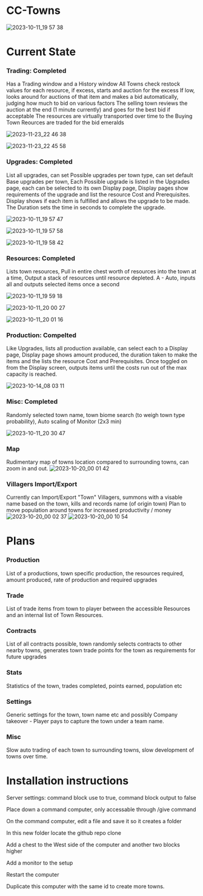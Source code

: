 # CC-Towns
![2023-10-11_19 57 38](https://github.com/Quackers29/CC-Towns/assets/11053436/10cdbb2f-fdda-4f29-a7a4-6d07c8116f14)

# Current State
  ### Trading: Completed
  Has a Trading window and a History window
  All Towns check restock values for each resource, if excess, starts and auction for the excess
  If low, looks around for auctions of that item and makes a bid automatically, judging how much to bid on various factors
  The selling town reviews the auction at the end (1 minute currently) and goes for the best bid if acceptable
  The resources are virtually transported over time to the Buying Town
  Reources are traded for the bid emeralds
  
![2023-11-23_22 46 38](https://github.com/Quackers29/CC-Towns/assets/11053436/aae29025-a5c7-48ef-a743-d64dac360c2b)

![2023-11-23_22 45 58](https://github.com/Quackers29/CC-Towns/assets/11053436/30954a99-5df0-4cf5-93ef-41206c70a2c1)


  ### Upgrades: Completed
  List all upgrades, can set Possible upgrades per town type, can set default Base upgrades per town,
  Each Possible upgrade is listed in the Upgrades page, each can be selected to its own Display page,
  Display pages show requirements of the upgrade and list the resource Cost and Prerequisites.
  Display shows if each item is fulfilled and allows the upgrade to be made. The Duration sets the time in seconds to complete the upgrade.
  
![2023-10-11_19 57 47](https://github.com/Quackers29/CC-Towns/assets/11053436/b2893b65-7fda-4a2b-bc7b-bdf9ee95a086)

![2023-10-11_19 57 58](https://github.com/Quackers29/CC-Towns/assets/11053436/daea7423-d0cf-433d-a174-69ab5b4949c8)

![2023-10-11_19 58 42](https://github.com/Quackers29/CC-Towns/assets/11053436/cef4b9c9-e137-48b4-9a01-58a5632feb06)
  
  ### Resources: Completed
  Lists town resources, Pull in entire chest worth of resources into the town at a time, Output a stack of resources until resource depleted.
  A - Auto, inputs all and outputs selected items once a second 
  
![2023-10-11_19 59 18](https://github.com/Quackers29/CC-Towns/assets/11053436/b423425e-9673-4e9b-8cc5-58d5bea5bf74)

![2023-10-11_20 00 27](https://github.com/Quackers29/CC-Towns/assets/11053436/aa749481-3984-4151-8a08-3c0a7168f2f0)

![2023-10-11_20 01 16](https://github.com/Quackers29/CC-Towns/assets/11053436/1defc039-2001-420e-a595-b782ed4b472d)

  ### Production: Compelted
  Like Upgrades, lists all production available, can select each to a Display page, 
  Display page shows amount produced, the duration taken to make the items and the lists the resource Cost and Prerequisites.
  Once toggled on from the Display screen, outputs items until the costs run out of the max capacity is reached.

![2023-10-14_08 03 11](https://github.com/Quackers29/CC-Towns/assets/11053436/bd273309-e8aa-4f32-a724-fe69c840bd2c)

  
  ### Misc: Completed
  Randomly selected town name, town biome search (to weigh town type probability), Auto scaling of Monitor (2x3 min)
  
![2023-10-11_20 30 47](https://github.com/Quackers29/CC-Towns/assets/11053436/8b2deb60-fbae-4249-9b1e-10cf7921101d)

  ### Map 
  Rudimentary map of towns location compared to surrounding towns, can zoom in and out.
  ![2023-10-20_00 01 42](https://github.com/Quackers29/CC-Towns/assets/11053436/efccdf09-ec5f-4ad9-98a2-304cce846bfe)

  ### Villagers Import/Export
  Currently can Import/Export "Town" Villagers, summons with a visable name based on the town, kills and records name (of origin town)
  Plan to move population around towns for increased productivity / money
  ![2023-10-20_00 02 37](https://github.com/Quackers29/CC-Towns/assets/11053436/6d087930-78ba-4e55-b544-927ed80f0f59)
![2023-10-20_00 10 54](https://github.com/Quackers29/CC-Towns/assets/11053436/b37eff09-a103-4527-bff2-56a2c06de294)


# Plans
  ### Production
  List of a productions, town specific production, the resources required, amount produced, rate of production and required upgrades
  ### Trade
  List of trade items from town to player between the accessible Resources and an internal list of Town Resources.
  ### Contracts
  List of all contracts possible, town randomly selects contracts to other nearby towns, generates town trade points for the town as requirements for future upgrades
  ### Stats
  Statistics of the town, trades completed, points earned, population etc
  ### Settings
  Generic settings for the town, town name etc and possibly Company takeover - Player pays to capture the town under a team name.
  
  ### Misc
  Slow auto trading of each town to surrounding towns, slow development of towns over time.


  # Installation instructions

  Server settings: command block use to true, command block output to false
  
  Place down a command computer, only accessable through /give command
  
  On the command computer, edit a file and save it so it creates a folder
  
  In this new folder locate the github repo clone
  
  Add a chest to the West side of the computer and another two blocks higher
  
  Add a monitor to the setup
  
  Restart the computer
  
  Duplicate this computer with the same id to create more towns.


